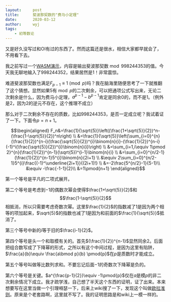 ```yaml
---
layout:		post
title:		斐波那契数的"费马小定理"
date:		2020-03-12
author:		wyj
tags:
    - 初等数论
---
```


又是好久没写过和OI有过的东西了。然而这篇还是很水，相信大家都早就会了，不用看下去。

我之前写过一个[WASM演示](/wasm_test)，内容是输出斐波那契数$\bmod 998244353$的值。今天我无聊地输入了$998244352$，结果居然是$1$！非常震惊。

难道斐波那契数也满足$F_{p-1}\equiv 1 \pmod{p}$吗？我在脑海里随便思考了一下就推翻了这个猜想。显然如果$5$有$\bmod p$的二次剩余，可以把通项公式写出来，无论二次剩余是什么，因为费马小定理，$a^{p-1}-b^{p-1}$肯定是同余$0$的，而不是1。（例外是$2$，因为$2$的逆元不存在，这个推理不成立）

那么对于二次剩余不存在的质数，比如$998244353$，是否一定成立呢？我试着证了一下。下面令$p=n+1$。

$$\begin{aligned}
F_n&=\frac{1}{\sqrt{5}}\left((\frac{1+\sqrt{5}}{2})^n-(\frac{1-\sqrt{5}}{2})^n\right) \\
&=\frac{1}{\sqrt{5}}\left(\sum_{i=0}^{n}(\frac{1}{2})^{n-i}(\frac{\sqrt{5}}{2})^{i}\binom{n}{i}-(\frac{1}{2})^{n-i}(-1)^i(\frac{\sqrt{5}}{2})^{i}\binom{n}{i}\right) \\
&=\sum_{i=1,i\equiv 1\pmod 2}^{n}(\frac{1}{2})^{n-1}(\sqrt{5})^{i-1}\binom{n}{i} \\
&=\sum_{i=0}^{n/2-1}(\frac{1}{2})^{n-1}5^{i}\binom{n}{2i+1} \\
&\equiv 2\sum_{i=0}^{n/2-1}5^{i}\frac{(-1)^\underline{2i+1}}{(2i+1)!} \\
&=-2\frac{5^{n/2}-1}{5-1}\\
&\equiv -\frac{-1-1}{2}\\
&=1\pmod{n+1}
\end{aligned}$$

第一个等号是平凡的二项式展开。

第二个等号是考虑到$-1$的偶数次幂会使得$\frac{1+\sqrt{5}}{2}$和$$\frac{1-\sqrt{5}}{2}$$相抵消，所以只需要考虑奇数次幂。这里$\frac{1}{2}$的指数减了1是因为两个相等的项加起来，$\sqrt{5}$的指数也减了1是因为和前面的$\frac{1}{\sqrt{5}}$抵消了。

第三个等号中新的$i$等于旧的$\frac{i-1}{2}$。

第四个等号是头一个和取模有关的。首先$(\frac{1}{2})^{n-1}$显然同余$2$。后面把组合数写成了下降幂的形式，之所以有这个中间过程，是因为这里有陷阱，$\frac{a}{b}\equiv \frac{a\bmod p}{b} \pmod{p}$在$p$是质数时才能成立。

第五个等号叫做等比数列求和。不要忘记后面$-1$的奇数次下降幂是负的。

第六个等号是关键。$a^{\frac{p-1}{2}}\equiv -1\pmod{p}$仅在$a$是模$p$的非二次剩余情况下成立。我才疏学浅，自己想了半天这个东西的证明，证了出来。本来想要写在这里当做一个引理嘚瑟一下，后来上wiki搜了一下，发现这个叫做[欧拉准则](https://zh.wikipedia.org/wiki/%E6%AC%A7%E6%8B%89%E5%87%86%E5%88%99)。原来是个老套路啊，这里就不写了。我的证明思路是和wiki上一模一样的。
